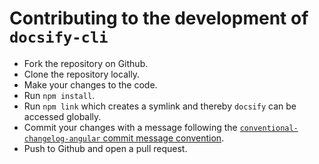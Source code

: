 # Contributing to the development of `docsify-cli`

- Fork the repository on Github.
- Clone the repository locally.
- Make your changes to the code.
- Run `npm install`.
- Run `npm link` which creates a symlink and thereby `docsify` can be accessed globally.
- Commit your changes with a message following the [`conventional-changelog-angular` commit message convention](https://github.com/conventional-changelog/conventional-changelog/blob/master/packages/conventional-changelog-angular/convention.md).
- Push to Github and open a pull request.

